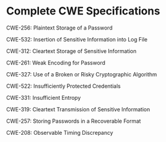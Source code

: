 

# Complete CWE Specifications

CWE-256: Plaintext Storage of a Password

CWE-532: Insertion of Sensitive Information into Log File

CWE-312: Cleartext Storage of Sensitive Information

CWE-261: Weak Encoding for Password

CWE-327: Use of a Broken or Risky Cryptographic Algorithm

CWE-522: Insufficiently Protected Credentials

CWE-331: Insufficient Entropy

CWE-319: Cleartext Transmission of Sensitive Information

CWE-257: Storing Passwords in a Recoverable Format

CWE-208: Observable Timing Discrepancy